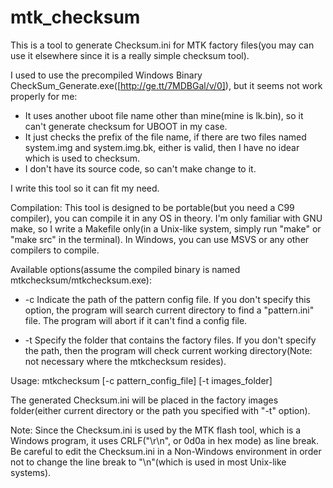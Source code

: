 mtk_checksum
============

This is a tool to generate Checksum.ini for MTK factory files(you may can use it elsewhere since it is a really simple checksum tool).

I used to use the precompiled Windows Binary CheckSum_Generate.exe([http://ge.tt/7MDBGal/v/0]), but it seems not work properly for me:
* It uses another uboot file name other than mine(mine is lk.bin), so it can't generate checksum for UBOOT in my case.
* It just checks the prefix of the file name, if there are two files named system.img and system.img.bk, either is valid, then I have no idear which is used to checksum.
* I don't have its source code, so can't make change to it.

I write this tool so it can fit my need.

Compilation:
This tool is designed to be portable(but you need a C99 compiler), you can compile it in any OS in theory. I'm only familiar with GNU make, so I write a Makefile only(in a Unix-like system, simply run "make" or "make src" in the terminal). In Windows, you can use MSVS or any other compilers to compile.

Available options(assume the compiled binary is named mtkchecksum/mtkchecksum.exe):
* -c	Indicate the path of the pattern config file. If you don't specify this option, the program will search current directory to find a "pattern.ini" file. The program will abort if it can't find a config file.

* -t	Specify the folder that contains the factory files. If you don't specify the path, then the program will check current working directory(Note: not necessary where the mtkchecksum resides).

Usage:
mtkchecksum [-c pattern_config_file] [-t images_folder]

The generated Checksum.ini will be placed in the factory images folder(either current directory or the path you specified with "-t" option).

Note:
Since the Checksum.ini is used by the MTK flash tool, which is a Windows program, it uses CRLF("\r\n", or 0d0a in hex mode) as line break. Be careful to edit the Checksum.ini in a Non-Windows environment in order not to change the line break to "\n"(which is used in most Unix-like systems).
